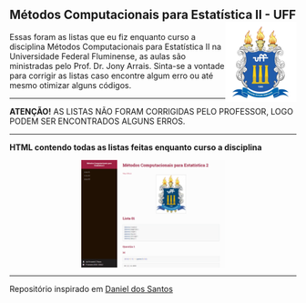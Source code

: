 ## Métodos Computacionais para Estatística II - UFF <img src="man/figures/UFF_brasao.png" align="right" />

Essas foram as listas que eu fiz enquanto curso a disciplina Métodos Computacionais para Estatística II na Universidade Federal Fluminense, as aulas são ministradas pelo Prof. Dr. Jony Arrais. 
Sinta-se a vontade para corrigir as listas caso encontre algum erro ou até mesmo otimizar alguns códigos. 

--- 

**ATENÇÃO!** AS LISTAS NÃO FORAM CORRIGIDAS PELO PROFESSOR, LOGO PODEM SER ENCONTRADOS ALGUNS ERROS.  

---

**HTML contendo todas as listas feitas enquanto curso a disciplina**

<style type="text/css">
.centerImage
{
text-align:center;
display:block;
}
</style>

<center> <a href="http://rpubs.com/luizfcp/lista-metodos">
<img src="man/figures/metodos.png" class="centerImage" width="50%" height="50%"/>
</a> </center>

---

Repositório inspirado em [Daniel dos Santos](https://github.com/Daniel-EST/metodos-listas-uff)
